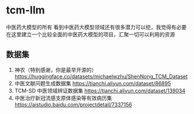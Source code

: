 # tcm-llm
中医药大模型的所有
看到中医药大模型领域还有很多潜力可以挖，我觉得有必要在这里建立一个比较全面的中医药大模型的项目，汇聚一切可以利用的资源
## 数据集

1. 神农（特别感谢，你是最早开源的）https://huggingface.co/datasets/michaelwzhu/ShenNong_TCM_Dataset
2. 中医文献问题生成数据集 https://tianchi.aliyun.com/dataset/86895
3. TCM-SD 中医领域辨证数据集 https://tianchi.aliyun.com/dataset/139034
4. 中医治疗新冠流感支原体感染等有效病历集 https://aistudio.baidu.com/projectdetail/7337156
